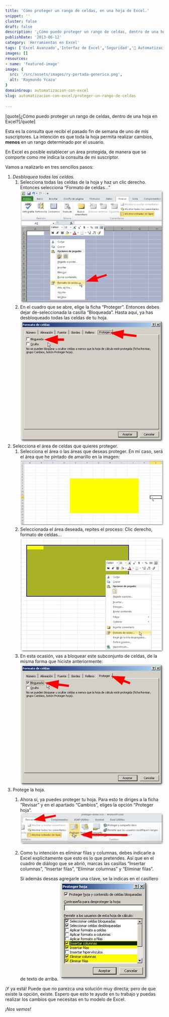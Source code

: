 ```yaml
---
title: 'Cómo proteger un rango de celdas, en una hoja de Excel.'
snippet: ''
cluster: false
draft: false 
description: '¿Cómo puedo proteger un rango de celdas, dentro de una hoja en Excel? En este artículo, te explico cómo hacerlo en tres pasos.'
publishDate: '2013-06-12'
category: 'Herramientas en Excel'
tags: ['Excel Avanzado','Interfaz de Excel','Seguridad','🤖 Automatización con Excel']
images: []
resources: 
- name: 'featured-image'
image: {
  src: '/src/assets/images/ry-portada-generica.png',
  alt: 'Raymundo Ycaza'
}
domainGroup: automatizacion-con-excel
slug: automatizacion-con-excel/proteger-un-rango-de-celdas

---
```


\[quote\]¿Cómo puedo proteger un rango de celdas, dentro de una hoja en Excel?\[/quote\]

Esta es la consulta que recibí el pasado fin de semana de uno de mis suscriptores. La intención es que toda la hoja permita realizar cambios, **menos** en un rango determinado por el usuario.

En Excel es posible establecer un área protegida, de manera que se comporte como me indica la consulta de mi suscriptor.

Vamos a realizarlo en tres sencillos pasos:

1. _Desbloquea todas las celdas._
    1. Selecciona todas las celdas de la hoja y haz un clic derecho. Entonces selecciona “Formato de celdas…” [![Proteger un rango de celdas](/src/assets/images/2023/proteger-un-rango-de-celdas-001.jpg)](http://raymundoycaza.com/wp-content/uploads/proteger-un-rango-de-celdas-001.jpg)
    2. En el cuadro que se abre, elige la ficha “Proteger”. Entonces debes dejar de-seleccionada la casilla “Bloqueada”. Hasta aquí, ya has desbloqueado todas las celdas de tu hoja. [![Proteger un rango de celdas](/src/assets/images/2023/proteger-un-rango-de-celdas-002.jpg)](http://raymundoycaza.com/wp-content/uploads/proteger-un-rango-de-celdas-002.jpg)
2. Selecciona el área de celdas que quieres proteger.
    1. Selecciona el área o las áreas que deseas proteger. En mi caso, será el área que he pintado de amarillo en la imagen: [![Proteger un rango de celdas](/src/assets/images/2023/proteger-un-rango-de-celdas-003-600x275.jpg)](http://raymundoycaza.com/wp-content/uploads/proteger-un-rango-de-celdas-003.jpg)
    2. Seleccionada el área deseada, repites el proceso: Clic derecho, formato de celdas… [![Proteger un rango de celdas](/src/assets/images/2023/proteger-un-rango-de-celdas-004-600x480.jpg)](http://raymundoycaza.com/wp-content/uploads/proteger-un-rango-de-celdas-004.jpg)
    3. En esta ocasión, vas a bloquear este subconjunto de celdas, de la misma forma que hiciste anteriormente: [![Proteger un rango de celdas](/src/assets/images/2023/proteger-un-rango-de-celdas-005.jpg)](http://raymundoycaza.com/wp-content/uploads/proteger-un-rango-de-celdas-005.jpg)
3. Protege la hoja.
    1. Ahora sí, ya puedes proteger tu hoja. Para esto te diriges a la ficha “Revisar” y en el apartado “Cambios”, eliges la opción “Proteger hoja”. [![Proteger un rango de celdas](/src/assets/images/2023/proteger-un-rango-de-celdas-006-600x132.jpg)](http://raymundoycaza.com/wp-content/uploads/proteger-un-rango-de-celdas-006.jpg)
    2. Como tu intención es eliminar filas y columnas, debes indicarle a Excel explícitamente que esto es lo que pretendes. Así que en el cuadro de diálogo que se abrió, marcas las casillas “Insertar columnas”, “Insertar filas”, “Eliminar columnas” y “Eliminar filas”.
        
        Si además deseas agregarle una clave, se la indicas en el casillero de texto de arriba. [![Proteger un rango de celdas](/src/assets/images/2023/proteger-un-rango-de-celdas007.jpg)](http://raymundoycaza.com/wp-content/uploads/proteger-un-rango-de-celdas007.jpg)
        

¡Y ya está! Puede que no parezca una solución muy directa; pero de que existe la opción, existe. Espero que esto te ayude en tu trabajo y puedas realizar los cambios que necesitas en tu modelo de Excel.

_¡Nos vemos!_
